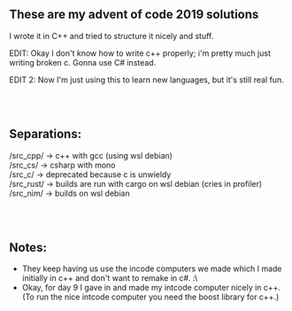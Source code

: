 ## These are my advent of code 2019 solutions

I wrote it in C++ and tried to structure it nicely and stuff.

EDIT: Okay I don't know how to write c++ properly; i'm pretty much just writing broken c. 
Gonna use C# instead.

EDIT 2: Now I'm just using this to learn new languages, but it's still real fun.

<br><br>

## Separations:

/src_cpp/ -> c++ with gcc (using wsl debian) <br>
/src_cs/ -> csharp with mono <br>
/src_c/ -> deprecated because c is unwieldy <br>
/src_rust/ -> builds are run with cargo on wsl debian (cries in profiler)<br>
/src_nim/ -> builds on wsl debian <br>

<br><br>

## Notes:

- They keep having us use the incode computers we made which I made initially in c++ and don't want to remake in c#. :\
- Okay, for day 9 I gave in and made my intcode computer nicely in c++. (To run the nice intcode computer you need the boost library for c++.)
